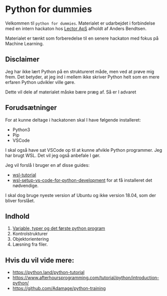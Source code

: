 # Python for dummies
Velkommen til `python for dummies`. Materialet er udarbejdet i forbindelse med
en intern hackaton hos [Lector ApS](www.lector.dk) afholdt af Anders Bendtsen.

Materialet er tænkt som forberedelse til en senere hackaton med fokus
på Machine Learning.

## Disclaimer
Jeg har ikke lært Python på en struktureret måde, men ved at prøve mig frem. Det
betyder, at jeg ind i mellem ikke skriver Python helt som en mere erfaren Python
udvikler ville gøre. 

Dette vil dele af materialet måske bære præg af. Så er I advaret

## Forudsætninger
For at kunne deltage i hackatonen skal I have følgende installeret:

- Python3
- Pip
- VSCode

I skal også have sat VSCode op til at kunne afvikle Python programmer. Jeg har
brugt WSL. Det vil jeg også anbefale I gør. 

Jeg vil forslå I bruger en af disse guides:
- [wsl-tutorial](https://code.visualstudio.com/docs/remote/wsl-tutorial)
- [wsl-setup-vs-code-for-python-development](https://thecodeblogger.com/2020/09/24/wsl-setup-vs-code-for-python-development/)
for at få installeret det nødvendige. 

I skal dog bruge nyeste version af Ubuntu og ikke version 18.04, som der bliver
forslået. 

## Indhold
1. [Variable, typer og det første python program](./lektioner/lektion1.ipynb)
2. Kontrolstrukturer
3. Objektorientering
4. Læsning fra filer. 

## Hvis du vil vide mere:

- https://python.land/python-tutorial
- https://www.afterhoursprogramming.com/tutorial/python/introduction-python/
- https://github.com/Adamage/python-training